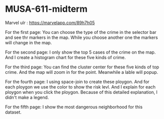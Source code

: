 # MUSA-611-midterm

Marvel ulr : https://marvelapp.com/89h7h05

For the first page:
You can choose the type of the crime in the selector bar and see thr markers in the map. While you choose another one the markers will change in the map.

For the second page:
I only show the top 5 cases of the crime on the map. And I create a histogram chart for these five kinds of crime.

For the third page:
You can find the cluster center for these five kinds of top crime. And the map will zoom in for the point. Meanwhile a lable will popup.

For the fourth page:
I using space-join to create these ploygon. And for each ploygon we use the color to show the risk levl. And I explain for each ploygon when you click the ploygon. Because of this detailed explanation, I didn't make a legend.

For the fifth page:
I show the most dangerous neighborhood for this dataset.
